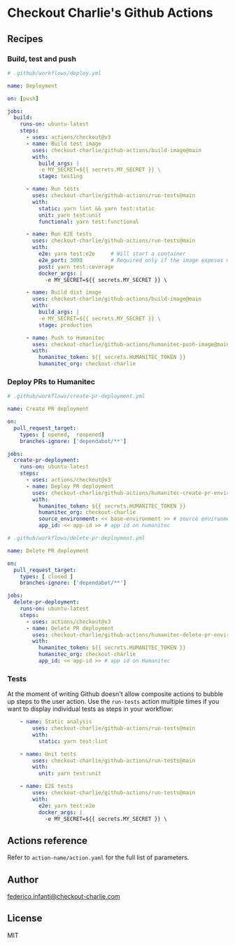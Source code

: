 # Checkout Charlie's Github Actions

## Recipes

### Build, test and push

```yaml
# .github/workflows/deploy.yml

name: Deployment

on: [push]

jobs:
  build:
    runs-on: ubuntu-latest
    steps:
      - uses: actions/checkout@v3
      - name: Build test image
        uses: checkout-charlie/github-actions/build-image@main
        with:
          build_args: |
          -e MY_SECRET=${{ secrets.MY_SECRET }} \
          stage: testing

      - name: Run tests
        uses: checkout-charlie/github-actions/run-tests@main
        with:
          static: yarn lint && yarn test:static
          unit: yarn test:unit
          functional: yarn test:functional

      - name: Run E2E tests
        uses: checkout-charlie/github-actions/run-tests@main
        with:
          e2e: yarn test:e2e     # Will start a container
          e2e_port: 3000         # Required only if the image exposes multiple ports
          post: yarn test:coverage
          docker_args: | 
            -e MY_SECRET=${{ secrets.MY_SECRET }} \

      - name: Build dist image
        uses: checkout-charlie/github-actions/build-image@main
        with:
          build_args: |
          -e MY_SECRET=${{ secrets.MY_SECRET }} \
          stage: production

      - name: Push to Humanitec
        uses: checkout-charlie/github-actions/humanitec-push-image@main
        with:
          humanitec_token: ${{ secrets.HUMANITEC_TOKEN }}
          humanitec_org: checkout-charlie

```

### Deploy PRs to Humanitec

```yaml
# .github/workflows/create-pr-deployment.yml

name: Create PR deployment

on:
  pull_request_target:
    types: [ opened,  reopened]
    branches-ignore: ['dependabot/**']

jobs:
  create-pr-deployment:
    runs-on: ubuntu-latest
    steps:
      - uses: actions/checkout@v3
      - name: Deploy PR deployment
        uses: checkout-charlie/github-actions/humanitec-create-pr-environment@main
        with:
          humanitec_token: ${{ secrets.HUMANITEC_TOKEN }}
          humanitec_org: checkout-charlie
          source_environment: << base-environment >> # source environment where to clone from
          app_id: << app-id >> # app id on humanitec

```

```yaml
# .github/workflows/delete-pr-deployment.yml

name: Delete PR deployment

on:
  pull_request_target:
    types: [ closed ]
    branches-ignore: ['dependabot/**']

jobs:
  delete-pr-deployment:
    runs-on: ubuntu-latest
    steps:
      - uses: actions/checkout@v3
      - name: Delete PR deployment
        uses: checkout-charlie/github-actions/humanitec-delete-pr-environment@main
        with:
          humanitec_token: ${{ secrets.HUMANITEC_TOKEN }}
          humanitec_org: checkout-charlie
          app_id: << app-id >> # app id on Humanitec

```

### Tests

At the moment of writing Github doesn't allow composite actions to bubble up steps to the user action.
Use the `run-tests` action multiple times if you want to display individual tests as steps in your workflow:

```yaml
    - name: Static analysis
        uses: checkout-charlie/github-actions/run-tests@main
        with:
          static: yarn test:lint

    - name: Unit tests
        uses: checkout-charlie/github-actions/run-tests@main
        with:
          unit: yarn test:unit

    - name: E2E tests
        uses: checkout-charlie/github-actions/run-tests@main
        with:
          e2e: yarn test:e2e
          docker_args: |
            -e MY_SECRET=${{ secrets.MY_SECRET }} \
```

## Actions reference

Refer to `action-name/action.yaml` for the full list of parameters.

## Author

federico.infanti@checkout-charlie.com

## License

MIT


